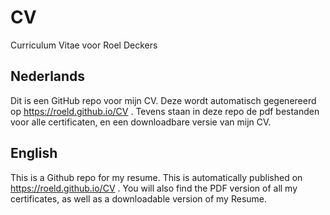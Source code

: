 # CV
Curriculum Vitae voor Roel Deckers

## Nederlands
Dit is een GitHub repo voor mijn CV. Deze wordt automatisch gegenereerd op https://roeld.github.io/CV . Tevens staan in deze repo de pdf bestanden voor alle certificaten, en een downloadbare versie van mijn CV.

## English
This is a Github repo for my resume. This is automatically published on https://roeld.github.io/CV . You will also find the PDF version of all my certificates, as well as a downloadable version of my Resume.

